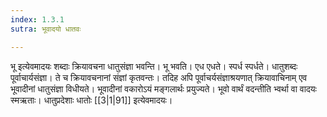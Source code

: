 ```yaml
---
index: 1.3.1
sutra: भूवादयो धातवः

---
```

भू इत्येवमादयः शब्दाः क्रियावचना धातुसंज्ञा भवन्ति। भू भवति। एध एधते। स्पर्ध स्पर्धते। धातुशब्दः पूर्वाचार्यसंज्ञा। ते च क्रियावचनानां संज्ञां कृतवन्तः। तदिह अपि पूर्वाचर्यसंज्ञाश्रयणात् क्रियावाचिनाम् एव भूवादीनां धातुसंज्ञा विधीयते। भूवादीनां वकारोऽयं मङ्गलार्थः प्रयुज्यते। भूवो वार्थं वदन्तीति भ्वर्था वा वादयः स्मऋताः। धातुप्रदेशाः धातोः [[3|1|91]] इत्येवमादयः।